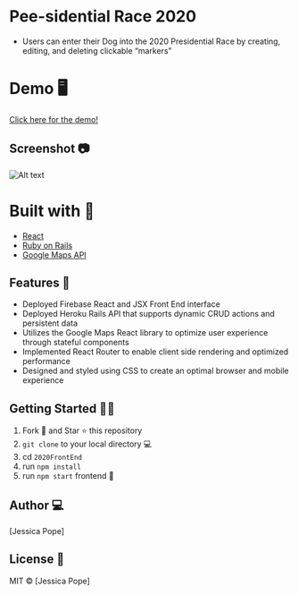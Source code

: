 # Pee-sidential Race 2020 
- Users can enter their Dog into the 2020 Presidential Race by creating, editing, and deleting clickable “markers”



# Demo 🖥

[Click here for the demo!](https://dogpresident2020.firebaseapp.com/)

## Screenshot 📷

![Alt text](./ScreenShot2019-07-28at9.23.04PM.png)

# Built with 🔧

- [React](https://reactjs.org/)
- [Ruby on Rails](https://rubyonrails.org/)
- [Google Maps API](https://developers.google.com/maps/documentation/)

## Features :star2:
- Deployed Firebase React and JSX Front End interface
- Deployed Heroku Rails API  that supports dynamic CRUD actions and persistent data
- Utilizes the Google Maps React library to optimize user experience through stateful components 
- Implemented React Router to enable client side rendering and optimized performance
- Designed and styled using CSS to create an optimal browser and mobile experience


## Getting Started :man_astronaut:

1. Fork 🍴 and Star ⭐️ this repository
2. `git clone` to your local directory 💻
3. cd `2020FrontEnd`
4. run `npm install`
5. run `npm start` frontend :tada:

## Author 💻

[Jessica Pope]

## License 🌵

MIT © [Jessica Pope]
